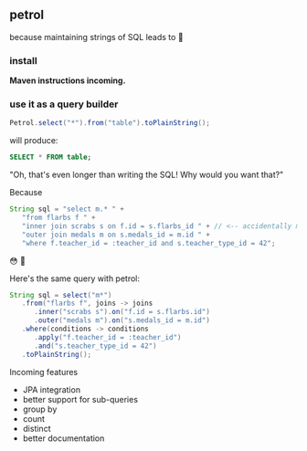 ## petrol

because maintaining strings of SQL leads to :shit:

### install

**Maven instructions incoming.**

### use it as a query builder

```java
Petrol.select("*").from("table").toPlainString();
```

will produce:

```sql
SELECT * FROM table;
```

"Oh, that's even longer than writing the SQL! Why would you want that?"

Because

```java
String sql = "select m.* " +
   "from flarbs f " +
   "inner join scrabs s on f.id = s.flarbs_id " + // <-- accidentally miss a space and you die
   "outer join medals m on s.medals_id = m.id " +
   "where f.teacher_id = :teacher_id and s.teacher_type_id = 42";
```

:flushed: :gun:

Here's the same query with petrol:

```Java
String sql = select("m*")
   .from("flarbs f", joins -> joins
      .inner("scrabs s").on("f.id = s.flarbs.id")
      .outer("medals m").on("s.medals_id = m.id")
   .where(conditions -> conditions
      .apply("f.teacher_id = :teacher_id")
      .and("s.teacher_type_id = 42")
   .toPlainString();
```

Incoming features

* JPA integration
* better support for sub-queries
* group by
* count
* distinct
* better documentation
